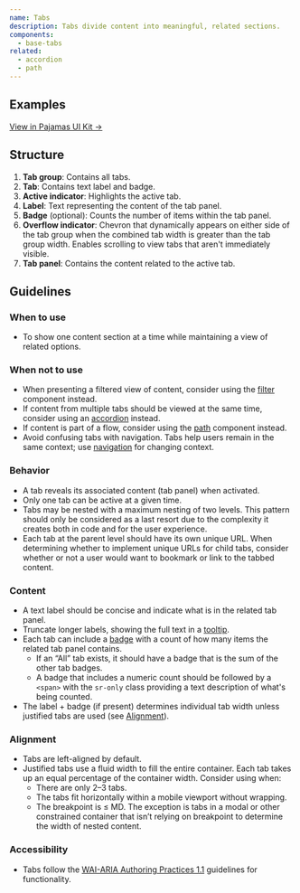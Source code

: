 ```yaml
---
name: Tabs
description: Tabs divide content into meaningful, related sections.
components:
  - base-tabs
related:
  - accordion
  - path
---
```


## Examples

<story-viewer component="base-tabs"></story-viewer>

<story-viewer component="base-tabs" story="justified-tabs"></story-viewer>

<story-viewer component="base-tabs" story="with-counter-badges"></story-viewer>

[View in Pajamas UI Kit →](https://www.figma.com/file/qEddyqCrI7kPSBjGmwkZzQ/%F0%9F%93%99-Component-library?type=design&node-id=425-138&mode=design)

## Structure

<figure-img alt="Numbered diagram of tabs structure" label="Tabs structure" src="/img/tabs-structure.svg"></figure-img>

1. **Tab group**: Contains all tabs.
1. **Tab**: Contains text label and badge.
1. **Active indicator**: Highlights the active tab.
1. **Label**: Text representing the content of the tab panel.
1. **Badge** (optional): Counts the number of items within the tab panel.
1. **Overflow indicator**: Chevron that dynamically appears on either side of the tab group when the combined tab width is greater than the tab group width. Enables scrolling to view tabs that aren't immediately visible.
1. **Tab panel**: Contains the content related to the active tab.

## Guidelines

### When to use

- To show one content section at a time while maintaining a view of related options.

### When not to use

- When presenting a filtered view of content, consider using the [filter](/components/filter) component instead.
- If content from multiple tabs should be viewed at the same time, consider using an [accordion](/components/accordion) instead.
- If content is part of a flow, consider using the [path](/components/path) component instead.
- Avoid confusing tabs with navigation. Tabs help users remain in the same context; use [navigation](/patterns/navigation) for changing context.

### Behavior

- A tab reveals its associated content (tab panel) when activated.
- Only one tab can be active at a given time.
- Tabs may be nested with a maximum nesting of two levels. This pattern should only be considered as a last resort due to the complexity it creates both in code and for the user experience.
- Each tab at the parent level should have its own unique URL. When determining whether to implement unique URLs for child tabs, consider whether or not a user would want to bookmark or link to the tabbed content.

### Content

- A text label should be concise and indicate what is in the related tab panel.
- Truncate longer labels, showing the full text in a [tooltip](/components/tooltip).
- Each tab can include a [badge](/components/badge) with a count of how many items the related tab panel contains.
  - If an “All” tab exists, it should have a badge that is the sum of the other tab badges.
  - A badge that includes a numeric count should be followed by a `<span>` with the `sr-only` class providing a text description of what's being counted.
- The label + badge (if present) determines individual tab width unless justified tabs are used (see [Alignment](#alignment)).

### Alignment

- Tabs are left-aligned by default.
- Justified tabs use a fluid width to fill the entire container. Each tab takes up an equal percentage of the container width. Consider using when:
  - There are only 2–3 tabs.
  - The tabs fit horizontally within a mobile viewport without wrapping.
  - The breakpoint is ≤ MD. The exception is tabs in a modal or other constrained container that isn’t relying on breakpoint to determine the width of nested content.

### Accessibility

- Tabs follow the [WAI-ARIA Authoring Practices 1.1](https://www.w3.org/TR/wai-aria-practices-1.1/#tabpanel) guidelines for functionality.
